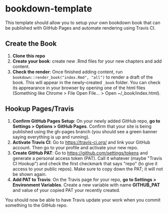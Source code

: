 # bookdown-template

This template should allow you to setup your own bookdown book that can be published with GitHub Pages and automate rendering using Travis CI.

## Create the Book
1. **Clone this repo**
2. **Create your book**: create new .Rmd files for your new chapters and add content.
3. **Check the render**: Once finished adding content, run `bookdown::render_book("index.Rmd", "all")` to render a draft of the book. This will appear in the newly-created `_book` folder. You can check its apprearance in your browser by opening one of the html files (Something like Chrome > File Open File... > Open ~/_book/index.html).

## Hookup Pages/Travis
1. **Confirm GitHub Pages Setup**: On your newly added GitHub repo, **go to Settings > Options > GitHub Pages**. Confirm that your site is being published using the gh-pages branch (you should see a green banner saying everything is up and running).
2. **Activate Travis CI**: Go to https://travis-ci.org/ and link your GitHub account. Then go to your profile and activate your new repo. 
3. **Create GitHub PAT**: Go to https://github.com/settings/tokens and generate a personal access token (PAT). Call it whatever (maybe "Travis CI Hookup") and check the first checkmark that says "repo" (to give it access to your public repos). Make sure to copy down the PAT; it will not be shown again.
4. **Add PAT to Travis**: On the Travis page for your repo, **go to Settings > Environment Variables**. Create a new variable with name **GITHUB_PAT** and value of your copied PAT your recently created.

You should now be able to have Travis update your work when you commit something to the GitHub repo.
